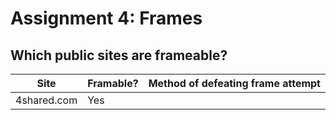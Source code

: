 # Assignment 4: Frames

## Which public sites are frameable?
Site|Framable?|Method of defeating frame attempt|
----|---------|---------------------------------|
4shared.com|Yes||
